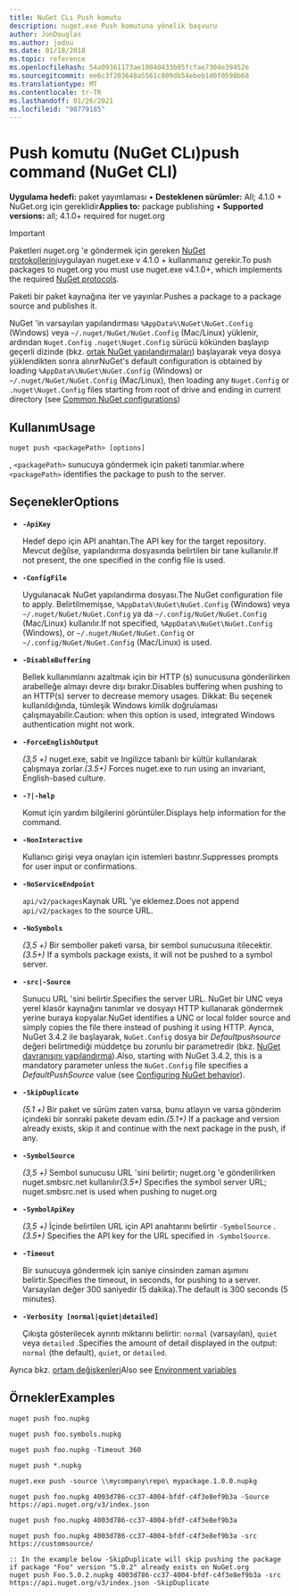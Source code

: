 ```yaml
---
title: NuGet CLı Push komutu
description: nuget.exe Push komutuna yönelik başvuru
author: JonDouglas
ms.author: jodou
ms.date: 01/18/2018
ms.topic: reference
ms.openlocfilehash: 54a09361173ae10040433b05fcfae7304e39452e
ms.sourcegitcommit: ee6c3f203648a5561c809db54ebeb1d0f0598b68
ms.translationtype: MT
ms.contentlocale: tr-TR
ms.lasthandoff: 01/26/2021
ms.locfileid: "98779185"
---
```

# <a name="push-command-nuget-cli"></a><span data-ttu-id="04611-103">Push komutu (NuGet CLı)</span><span class="sxs-lookup"><span data-stu-id="04611-103">push command (NuGet CLI)</span></span>

<span data-ttu-id="04611-104">**Uygulama hedefi:** paket yayımlaması &bullet; **Desteklenen sürümler:** All; 4.1.0 + NuGet.org için gereklidir</span><span class="sxs-lookup"><span data-stu-id="04611-104">**Applies to:** package publishing &bullet; **Supported versions:** all; 4.1.0+ required for nuget.org</span></span>

> [!Important]
> <span data-ttu-id="04611-105">Paketleri nuget.org 'e göndermek için gereken [NuGet protokollerini](../../api/nuget-protocols.md)uygulayan nuget.exe v 4.1.0 + kullanmanız gerekir.</span><span class="sxs-lookup"><span data-stu-id="04611-105">To push packages to nuget.org you must use nuget.exe v4.1.0+, which implements the required [NuGet protocols](../../api/nuget-protocols.md).</span></span>

<span data-ttu-id="04611-106">Paketi bir paket kaynağına iter ve yayınlar.</span><span class="sxs-lookup"><span data-stu-id="04611-106">Pushes a package to a package source and publishes it.</span></span>

<span data-ttu-id="04611-107">NuGet 'in varsayılan yapılandırması `%AppData%\NuGet\NuGet.Config` (Windows) veya `~/.nuget/NuGet/NuGet.Config` (Mac/Linux) yüklenir, ardından `Nuget.Config` `.nuget\Nuget.Config` sürücü kökünden başlayıp geçerli dizinde (bkz. [ortak NuGet yapılandırmaları](../../consume-packages/configuring-nuget-behavior.md)) başlayarak veya dosya yüklendikten sonra alınır</span><span class="sxs-lookup"><span data-stu-id="04611-107">NuGet's default configuration is obtained by loading `%AppData%\NuGet\NuGet.Config` (Windows) or `~/.nuget/NuGet/NuGet.Config` (Mac/Linux), then loading any `Nuget.Config` or `.nuget\Nuget.Config` files starting from root of drive and ending in current directory (see [Common NuGet configurations](../../consume-packages/configuring-nuget-behavior.md))</span></span>

## <a name="usage"></a><span data-ttu-id="04611-108">Kullanım</span><span class="sxs-lookup"><span data-stu-id="04611-108">Usage</span></span>

```cli
nuget push <packagePath> [options]
```

<span data-ttu-id="04611-109">, `<packagePath>` sunucuya göndermek için paketi tanımlar.</span><span class="sxs-lookup"><span data-stu-id="04611-109">where `<packagePath>` identifies the package to push to the server.</span></span>

## <a name="options"></a><span data-ttu-id="04611-110">Seçenekler</span><span class="sxs-lookup"><span data-stu-id="04611-110">Options</span></span>

- **`-ApiKey`**

  <span data-ttu-id="04611-111">Hedef depo için API anahtarı.</span><span class="sxs-lookup"><span data-stu-id="04611-111">The API key for the target repository.</span></span> <span data-ttu-id="04611-112">Mevcut değilse, yapılandırma dosyasında belirtilen bir tane kullanılır.</span><span class="sxs-lookup"><span data-stu-id="04611-112">If not present,  the one specified in the config file is used.</span></span>

- **`-ConfigFile`**

  <span data-ttu-id="04611-113">Uygulanacak NuGet yapılandırma dosyası.</span><span class="sxs-lookup"><span data-stu-id="04611-113">The NuGet configuration file to apply.</span></span> <span data-ttu-id="04611-114">Belirtilmemişse, `%AppData%\NuGet\NuGet.Config` (Windows) veya `~/.nuget/NuGet/NuGet.Config` ya da `~/.config/NuGet/NuGet.Config` (Mac/Linux) kullanılır.</span><span class="sxs-lookup"><span data-stu-id="04611-114">If not specified, `%AppData%\NuGet\NuGet.Config` (Windows), or `~/.nuget/NuGet/NuGet.Config` or `~/.config/NuGet/NuGet.Config` (Mac/Linux) is used.</span></span>

- **`-DisableBuffering`**

  <span data-ttu-id="04611-115">Bellek kullanımlarını azaltmak için bir HTTP (s) sunucusuna gönderilirken arabelleğe almayı devre dışı bırakır.</span><span class="sxs-lookup"><span data-stu-id="04611-115">Disables buffering when pushing to an HTTP(s) server to decrease memory usages.</span></span> <span data-ttu-id="04611-116">Dikkat: Bu seçenek kullanıldığında, tümleşik Windows kimlik doğrulaması çalışmayabilir.</span><span class="sxs-lookup"><span data-stu-id="04611-116">Caution: when this option is used, integrated Windows authentication might not work.</span></span>

- **`-ForceEnglishOutput`**

  <span data-ttu-id="04611-117">*(3,5 +)* nuget.exe, sabit ve Ingilizce tabanlı bir kültür kullanılarak çalışmaya zorlar.</span><span class="sxs-lookup"><span data-stu-id="04611-117">*(3.5+)* Forces nuget.exe to run using an invariant, English-based culture.</span></span>

- **`-?|-help`**

  <span data-ttu-id="04611-118">Komut için yardım bilgilerini görüntüler.</span><span class="sxs-lookup"><span data-stu-id="04611-118">Displays help information for the command.</span></span>

- **`-NonInteractive`**

  <span data-ttu-id="04611-119">Kullanıcı girişi veya onayları için istemleri bastırır.</span><span class="sxs-lookup"><span data-stu-id="04611-119">Suppresses prompts for user input or confirmations.</span></span>

- **`-NoServiceEndpoint`**

  <span data-ttu-id="04611-120">`api/v2/packages`Kaynak URL 'ye eklemez.</span><span class="sxs-lookup"><span data-stu-id="04611-120">Does not append `api/v2/packages` to the source URL.</span></span>

- **`-NoSymbols`**

  <span data-ttu-id="04611-121">*(3,5 +)* Bir semboller paketi varsa, bir sembol sunucusuna itilecektir.</span><span class="sxs-lookup"><span data-stu-id="04611-121">*(3.5+)* If a symbols package exists, it will not be pushed to a symbol server.</span></span>

- **`-src|-Source`**

  <span data-ttu-id="04611-122">Sunucu URL 'sini belirtir.</span><span class="sxs-lookup"><span data-stu-id="04611-122">Specifies the server URL.</span></span> <span data-ttu-id="04611-123">NuGet bir UNC veya yerel klasör kaynağını tanımlar ve dosyayı HTTP kullanarak göndermek yerine buraya kopyalar.</span><span class="sxs-lookup"><span data-stu-id="04611-123">NuGet identifies a UNC or local folder source and simply copies the file there instead of pushing it using HTTP.</span></span>  <span data-ttu-id="04611-124">Ayrıca, NuGet 3.4.2 ile başlayarak, `NuGet.Config` dosya bir *Defaultpushsource* değeri belirtmediği müddetçe bu zorunlu bir parametredir (bkz. [NuGet davranışını yapılandırma](../../consume-packages/configuring-nuget-behavior.md)).</span><span class="sxs-lookup"><span data-stu-id="04611-124">Also, starting with NuGet 3.4.2, this is a mandatory parameter unless the `NuGet.Config` file specifies a *DefaultPushSource* value (see [Configuring NuGet behavior](../../consume-packages/configuring-nuget-behavior.md)).</span></span>

- **`-SkipDuplicate`**

  <span data-ttu-id="04611-125">*(5.1 +)* Bir paket ve sürüm zaten varsa, bunu atlayın ve varsa gönderim içindeki bir sonraki pakete devam edin.</span><span class="sxs-lookup"><span data-stu-id="04611-125">*(5.1+)* If a package and version already exists, skip it and continue with the next package in the push, if any.</span></span>

- **`-SymbolSource`**

  <span data-ttu-id="04611-126">*(3,5 +)* Sembol sunucusu URL 'sini belirtir; nuget.org 'e gönderilirken nuget.smbsrc.net kullanılır</span><span class="sxs-lookup"><span data-stu-id="04611-126">*(3.5+)* Specifies the symbol server URL; nuget.smbsrc.net is used when pushing to nuget.org</span></span>

- **`-SymbolApiKey`**

  <span data-ttu-id="04611-127">*(3,5 +)* İçinde belirtilen URL için API anahtarını belirtir `-SymbolSource` .</span><span class="sxs-lookup"><span data-stu-id="04611-127">*(3.5+)* Specifies the API key for the URL specified in `-SymbolSource`.</span></span>

- **`-Timeout`**

  <span data-ttu-id="04611-128">Bir sunucuya göndermek için saniye cinsinden zaman aşımını belirtir.</span><span class="sxs-lookup"><span data-stu-id="04611-128">Specifies the timeout, in seconds, for pushing to a server.</span></span> <span data-ttu-id="04611-129">Varsayılan değer 300 saniyedir (5 dakika).</span><span class="sxs-lookup"><span data-stu-id="04611-129">The default is 300 seconds (5 minutes).</span></span>

- **`-Verbosity [normal|quiet|detailed]`**

  <span data-ttu-id="04611-130">Çıkışta gösterilecek ayrıntı miktarını belirtir: `normal` (varsayılan), `quiet` veya `detailed` .</span><span class="sxs-lookup"><span data-stu-id="04611-130">Specifies the amount of detail displayed in the output: `normal` (the default), `quiet`, or `detailed`.</span></span>


<span data-ttu-id="04611-131">Ayrıca bkz. [ortam değişkenleri](cli-ref-environment-variables.md)</span><span class="sxs-lookup"><span data-stu-id="04611-131">Also see [Environment variables](cli-ref-environment-variables.md)</span></span>

## <a name="examples"></a><span data-ttu-id="04611-132">Örnekler</span><span class="sxs-lookup"><span data-stu-id="04611-132">Examples</span></span>

```cli
nuget push foo.nupkg

nuget push foo.symbols.nupkg

nuget push foo.nupkg -Timeout 360

nuget push *.nupkg

nuget.exe push -source \\mycompany\repo\ mypackage.1.0.0.nupkg

nuget push foo.nupkg 4003d786-cc37-4004-bfdf-c4f3e8ef9b3a -Source https://api.nuget.org/v3/index.json

nuget push foo.nupkg 4003d786-cc37-4004-bfdf-c4f3e8ef9b3a

nuget push foo.nupkg 4003d786-cc37-4004-bfdf-c4f3e8ef9b3a -src https://customsource/

:: In the example below -SkipDuplicate will skip pushing the package if package "Foo" version "5.0.2" already exists on NuGet.org
nuget push Foo.5.0.2.nupkg 4003d786-cc37-4004-bfdf-c4f3e8ef9b3a -src https://api.nuget.org/v3/index.json -SkipDuplicate
```
